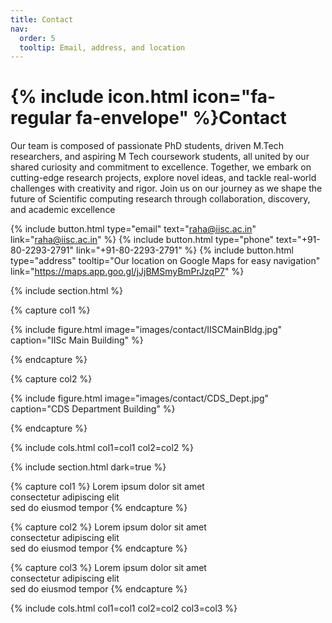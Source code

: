 ```yaml
---
title: Contact
nav:
  order: 5
  tooltip: Email, address, and location
---
```


# {% include icon.html icon="fa-regular fa-envelope" %}Contact

Our team is composed of passionate PhD students, driven M.Tech researchers, and aspiring M Tech coursework students, all united by our shared curiosity and commitment to excellence. Together, we embark on cutting-edge research projects, explore novel ideas, and tackle real-world challenges with creativity and rigor. Join us on our journey as we shape the future of Scientific computing research through collaboration, discovery, and academic excellence

{%
  include button.html
  type="email"
  text="raha@iisc.ac.in"
  link="raha@iisc.ac.in"
%}
{%
  include button.html
  type="phone"
  text="+91-80-2293-2791"
  link="+91-80-2293-2791"
%}
{%
  include button.html
  type="address"
  tooltip="Our location on Google Maps for easy navigation"
  link="https://maps.app.goo.gl/jJjBMSmyBmPrJzqP7"
%}

{% include section.html %}

{% capture col1 %}

{%
  include figure.html
  image="images/contact/IISCMainBldg.jpg"
  caption="IISc Main Building"
%}

{% endcapture %}

{% capture col2 %}

{%
  include figure.html
  image="images/contact/CDS_Dept.jpg"
  caption="CDS Department Building"
%}

{% endcapture %}

{% include cols.html col1=col1 col2=col2 %}

{% include section.html dark=true %}

{% capture col1 %}
Lorem ipsum dolor sit amet  
consectetur adipiscing elit  
sed do eiusmod tempor
{% endcapture %}

{% capture col2 %}
Lorem ipsum dolor sit amet  
consectetur adipiscing elit  
sed do eiusmod tempor
{% endcapture %}

{% capture col3 %}
Lorem ipsum dolor sit amet  
consectetur adipiscing elit  
sed do eiusmod tempor
{% endcapture %}

{% include cols.html col1=col1 col2=col2 col3=col3 %}
